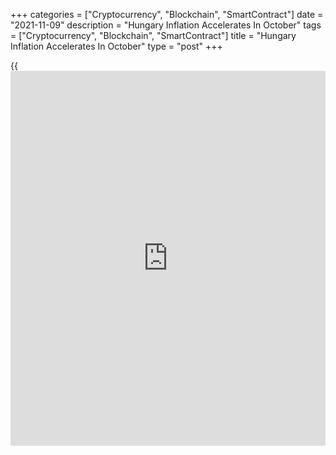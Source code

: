 +++
categories = ["Cryptocurrency", "Blockchain", "SmartContract"]
date = "2021-11-09"
description = "Hungary Inflation Accelerates In October"
tags = ["Cryptocurrency", "Blockchain", "SmartContract"]
title = "Hungary Inflation Accelerates In October"
type = "post"
+++

{{<iframe id="large-banner" src="https://www.bounty.group/#slide=17.0" width="100%" height="600" scrolling="no" style="border: 0px solid rgb(216, 221, 230); border-radius: 3px;">}}

Hungary's consumer price inflation accelerated in October, data from the
Hungarian Central Statistical Office showed on Tuesday.

The consumer price index rose 6.5 percent year-on-year in October, after
a 5.5 percent increase in September. Economists had expected a 4.1
percent rise.

Price increases were measured over the last twelve months for motor
fuels and alcoholic beverages and tobacco, the agency said.

Price for food grew 5.2 percent annually in October and those for
consumer durable rose 5.4 percent. Prices of alcoholic beverages and
tobacco, and services rose by 13.9 percent and 3.7 percent,
respectively.

On a month-on-month basis, consumer prices increased 1.1 percent in
October, following a 0.2 percent rise in the prior month.

Core consumer prices rose 4.7 percent annually in October and increased
0.9 percent from the previous month.

The EU measure of harmonized index of consumer prices, or HICP, rose 6.6
percent annually and gained 1.1 percent from the prior month.

For comments and feedback [contact](https://www.playgroundfx.com/contact/): editorial@rtt[news](https://www.letsplayfx.com/blog/forex-news-website/).com

[Economic News][1]

 **What parts of the world are seeing the best (and worst) economic
performances lately? Click[here][2] to check out our [Econ Scorecard][2]
and find out! See up-to-the-moment [ranking](https://www.playgroundfx.com/blog/crypto-exchange-ranking/)s for the best and worst
performers in [GDP][3], [unemployment rate][4], [inflation][5] and much
more.**

   1. www.rtt[news](https://www.letsplayfx.com/blog/forex-news-website/).com/Content/EconomicNews.aspx
   2. www.rtt[news](https://www.letsplayfx.com/blog/forex-news-website/).com/economic-scorecard/world-rank/retail-sales/highest-performance.aspx
   3. www.rtt[news](https://www.letsplayfx.com/blog/forex-news-website/).com/economic-scorecard/world-rank/GDP/highest-performance.aspx
   4. www.rtt[news](https://www.letsplayfx.com/blog/forex-news-website/).com/economic-scorecard/world-rank/unemployment-rate/lowest-performance.aspx
   5. www.rtt[news](https://www.letsplayfx.com/blog/forex-news-website/).com/economic-scorecard/world-rank/CPI/highest-performance.aspx
